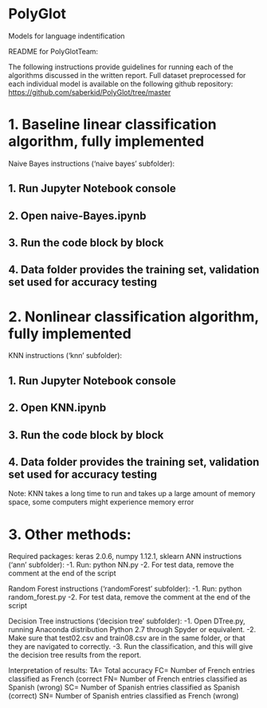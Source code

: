 # PolyGlot
Models for language indentification

README for PolyGlotTeam:

The following instructions provide guidelines for running each of the algorithms discussed in the written report. 
Full dataset preprocessed for each individual model is available on the following github repository:
https://github.com/saberkid/PolyGlot/tree/master

# 1. Baseline linear classification algorithm, fully implemented
Naive Bayes instructions (‘naive bayes’ subfolder):
## 1.	Run Jupyter Notebook console
## 2.	Open naive-Bayes.ipynb
## 3.	Run the code block by block 
## 4.	Data folder provides the training set, validation set used for accuracy testing

# 2. Nonlinear classification algorithm, fully implemented
KNN instructions (‘knn’ subfolder):
## 1.	Run Jupyter Notebook console
## 2.	Open KNN.ipynb
## 3.	Run the code block by block 
## 4.	Data folder provides the training set, validation set used for accuracy testing
Note: KNN takes a long time to run and takes up a large amount of memory space, some computers might experience memory error

# 3. Other methods: 
Required packages: keras 2.0.6, numpy 1.12.1, sklearn 
ANN instructions (‘ann’ subfolder):
-1.	Run: python NN.py
-2.	For test data, remove the comment at the end of the script

Random Forest instructions (‘randomForest’ subfolder):
-1.	Run: python random_forest.py
-2.	For test data, remove the comment at the end of the script

Decision Tree instructions (‘decision tree’ subfolder):
-1.	Open DTree.py, running Anaconda distribution Python 2.7 through Spyder or equivalent.
-2.	Make sure that test02.csv and train08.csv are in the same folder, or that they are navigated to correctly. 
-3.	Run the classification, and this will give the decision tree results from the report.

Interpretation of results:
TA= Total accuracy
FC= Number of French entries classified as French (correct
FN= Number of French entries classified as Spanish (wrong)
SC= Number of Spanish entries classified as Spanish (correct)
SN= Number of Spanish entries classified as French (wrong)
